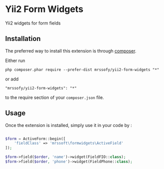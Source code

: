 Yii2 Form Widgets
=================
Yii2 widgets for form fields

Installation
------------

The preferred way to install this extension is through [composer](http://getcomposer.org/download/).

Either run

```
php composer.phar require --prefer-dist mrssofy/yii2-form-widgets "*"
```

or add

```
"mrssofy/yii2-form-widgets": "*"
```

to the require section of your `composer.json` file.


Usage
-----

Once the extension is installed, simply use it in your code by  :

```php

$form = ActiveForm::begin([
    'fieldClass' => 'mrssoft\formwidgets\ActiveField'
]);

$form->field($order, 'name')->widget(FieldFIO::class);
$form->field($order, 'phone')->widget(FieldPhone::class);
```